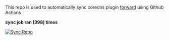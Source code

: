This repo is used to automatically sync coredns plugin [forward](https://github.com/QZLin/forward) using Github Actions

**sync job ran [398] times**

[![Sync Repo](https://github.com/QZLin/coredns-extract/actions/workflows/sync.yaml/badge.svg)](https://github.com/QZLin/coredns-extract/actions/workflows/sync.yaml)
